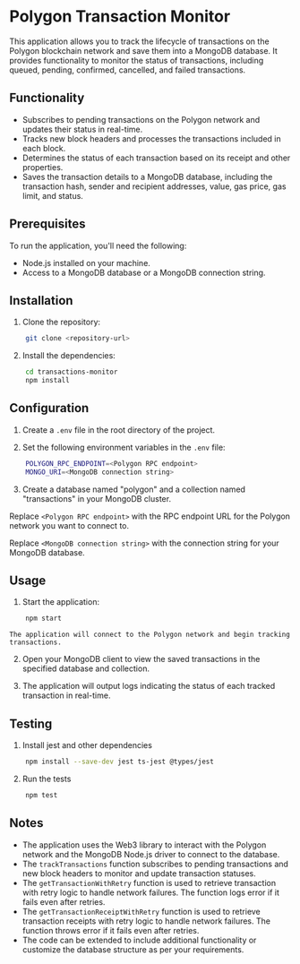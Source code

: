 # Polygon Transaction Monitor

This application allows you to track the lifecycle of transactions on the Polygon blockchain network and save them into a MongoDB database. It provides functionality to monitor the status of transactions, including queued, pending, confirmed, cancelled, and failed transactions.

## Functionality

- Subscribes to pending transactions on the Polygon network and updates their status in real-time.
- Tracks new block headers and processes the transactions included in each block.
- Determines the status of each transaction based on its receipt and other properties.
- Saves the transaction details to a MongoDB database, including the transaction hash, sender and recipient addresses, value, gas price, gas limit, and status.

## Prerequisites

To run the application, you'll need the following:

- Node.js installed on your machine.
- Access to a MongoDB database or a MongoDB connection string.

## Installation

1. Clone the repository:

```sh
    git clone <repository-url>
```

2. Install the dependencies:

```sh
    cd transactions-monitor
    npm install
```

## Configuration

1. Create a `.env` file in the root directory of the project.

2. Set the following environment variables in the `.env` file:
```sh
    POLYGON_RPC_ENDPOINT=<Polygon RPC endpoint>
    MONGO_URI=<MongoDB connection string>
```

3. Create a database named "polygon" and a collection named "transactions" in your MongoDB cluster. 

Replace `<Polygon RPC endpoint>` with the RPC endpoint URL for the Polygon network you want to connect to.

Replace `<MongoDB connection string>` with the connection string for your MongoDB database.

## Usage

1. Start the application:

```sh
    npm start
```

    The application will connect to the Polygon network and begin tracking transactions.

2. Open your MongoDB client to view the saved transactions in the specified database and collection.

3. The application will output logs indicating the status of each tracked transaction in real-time.

## Testing
1. Install jest and other dependencies
```sh
    npm install --save-dev jest ts-jest @types/jest
```

2. Run the tests
```sh
    npm test
```

## Notes

- The application uses the Web3 library to interact with the Polygon network and the MongoDB Node.js driver to connect to the database.
- The `trackTransactions` function subscribes to pending transactions and new block headers to monitor and update transaction statuses.
- The `getTransactionWithRetry` function is used to retrieve transaction with retry logic to handle network failures. The function logs error if it fails even after retries.
- The `getTransactionReceiptWithRetry` function is used to retrieve transaction receipts with retry logic to handle network failures. The function throws error if it fails even after retries.
- The code can be extended to include additional functionality or customize the database structure as per your requirements.